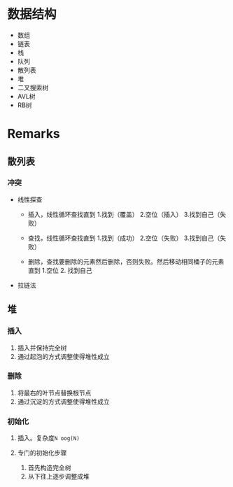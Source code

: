 
# 数据结构
*  数组
*  链表
*  栈
*  队列
*  散列表
*  堆
*  二叉搜索树
*  AVL树
*  RB树

# Remarks
## 散列表
### 冲突

*  线性探查

    *  插入，线性循环查找直到 1.找到（覆盖） 2.空位（插入） 3.找到自己（失败）

    *  查找，线性循环查找直到 1.找到（成功） 2.空位（失败） 3.找到自己（失败）

    *  删除，查找要删除的元素然后删除，否则失败。然后移动相同桶子的元素直到 1.空位 2. 找到自己
    
*  拉链法


## 堆
### 插入

1.  插入并保持完全树
2.  通过起泡的方式调整使得堆性成立

### 删除

1.  将最右的叶节点替换根节点
2.  通过沉淀的方式调整使得堆性成立

### 初始化

1. 插入。复杂度`N oog(N)`
2. 专门的初始化步骤

    1.  首先构造完全树
    2.  从下往上逐步调整成堆

